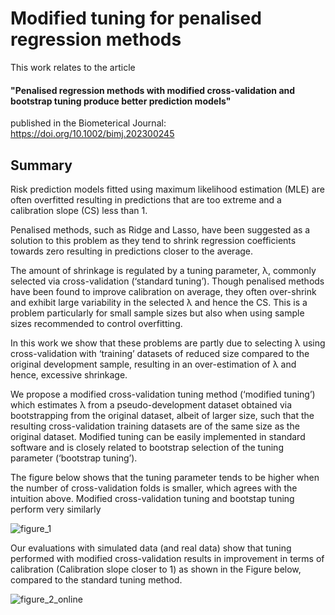# Modified tuning for penalised regression methods

This work relates to the article 

#### "Penalised regression methods with modified cross-validation and bootstrap tuning produce better prediction models" 

published in the Biometerical Journal: https://doi.org/10.1002/bimj.202300245

## Summary

Risk prediction models fitted using maximum likelihood estimation (MLE) are often overfitted resulting in predictions that are too extreme and a calibration slope (CS) less than 1. 

Penalised methods, such as Ridge and Lasso, have been suggested as a solution to this problem as they tend to shrink regression coefficients towards zero resulting in predictions closer to the average. 

The amount of shrinkage is regulated by a tuning parameter, λ, commonly selected via cross-validation (‘standard tuning’). Though penalised methods have been found to improve calibration on average, they often over-shrink and exhibit large variability in the selected λ and hence the CS. This is a problem particularly for small sample sizes but also when using sample sizes recommended to control overfitting.  

In this work we show that these problems are partly due to selecting λ using cross-validation with ‘training’ datasets of reduced size compared to the original development sample, resulting in an over-estimation of λ and hence, excessive shrinkage. 

We propose a modified cross-validation tuning method (‘modified tuning’) which estimates λ from a pseudo-development dataset obtained via bootstrapping from the original dataset, albeit of larger size, such that the resulting cross-validation training datasets are of the same size as the original dataset. Modified tuning can be easily implemented in standard software and is closely related to bootstrap selection of the tuning parameter (‘bootstrap tuning’). 

The figure below shows that the tuning parameter tends to be higher when the number of cross-validation folds is smaller, which agrees with the intuition above. Modified cross-validation tuning and bootstap tuning perform very similarly

![figure_1](https://github.com/mpavlou/Improved-tuning-for-penalised-regression-methods/assets/78787823/e39b6761-1645-4739-b1e5-3d3bd80b560e)

Our evaluations with simulated data (and real data) show that tuning performed with modified cross-validation results in improvement in terms of calibration (Calibration slope closer to 1) as shown in the Figure below, compared to the standard tuning method. 

![figure_2_online](https://github.com/mpavlou/Improved-tuning-for-penalised-regression-methods/assets/78787823/bb5d7f64-6367-4bb1-9a0e-533d9e554d0a)


